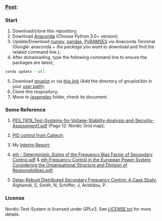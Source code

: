 ### [Post](https://i.loli.net/2019/05/16/5cdc6aa5f2c6782118.png):

### Start
1. Download/clone this repository;
2. Download [Anaconda](https://www.anaconda.com/distribution/) (Choose Python 3.0+ version);
3. Update/Download [numpy](http://www.numpy.org/), [pandas](https://pandas.pydata.org), [PyRAMSES](https://ramses.paristidou.info) via Anaconda Terminal (Google: anaconda + *the package you want to download* and find the related command line.);
4. After donwloading, type the following command line to ensure the packages are latest;
```python
conda update --all
```
5. Download [gnuplot](https://sourceforge.net/projects/gnuplot/files/gnuplot/5.2.5/)
or via [this link](https://www.dropbox.com/s/qqr0yarrag3e9ia/gnuplot.zip?dl=0) (Add the directory of gnuplot/bin in your [user path](https://support.microsoft.com/en-gb/help/931715/you-cannot-modify-user-environment-variables-in-the-system-properties));
6. Clone this respository;
7. Move to [/examples](https://github.com/realgjl/sfcNordic/tree/master/examples) folder, check its document.

### Some Reference
1. [PES_TR19_Test-Systems-for-Voltage-Stability-Analysis-and-Security-Assessment1.pdf](https://github.com/realgjl/Nordic-Test-System/blob/master/reference%20(pdf)/PES_TR19_Test-Systems-for-Voltage-Stability-Analysis-and-Security-Assessment1.pdf) (Page 12: Nordic Grid map);

2. [PID control from Caltech](https://github.com/realgjl/sfcNordic/blob/master/reference%20(pdf)/Caltech%20PID%20Control.pdf);

3. My [Interim Report](https://github.com/realgjl/Nordic-Test-System/blob/master/reference%20(pdf)/interim%20report.pdf);

4. [eth - Deterministic Sizing of the Frequency Bias Factor of Secondary Control.pdf](https://github.com/realgjl/Nordic-Test-System/blob/master/reference%20(pdf)/eth%20-%20Deterministic%20Sizing%20of%20the%20Frequency%20Bias%20Factor%20of%20Secondary%20Control.pdf) & [eth-Frequency Control in the European Power System Considering the Organisational Structure and Division of Responsibilities.pdf](https://github.com/realgjl/Nordic-Test-System/blob/master/reference%20(pdf)/eth-Frequency%20Control%20in%20the%20European%20Power%20System%20Considering%20the%20Organisational%20Structure%20and%20Division%20of%20Responsibilities.pdf);

5. [Delay-Robust Distributed Secondary Frequency Control: A Case Study](http://eprints.whiterose.ac.uk/144279/8/PID5849209.pdf), Alghamdi, S, Smith, N, Schiffer, J, Aristidou, P.

### License

Nordic-Test-System is licensed under GPLv3. See [LICENSE.txt](https://github.com/realgjl/Nordic-Test-System/blob/master/LICENSE.txt) for more details.
